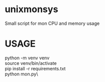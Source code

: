 # unixmonsys
Small script for mon CPU and memory usage
# USAGE
python -m venv venv\
source venv/bin/activate\
pip install -r requirements.txt\
python mon.py\
